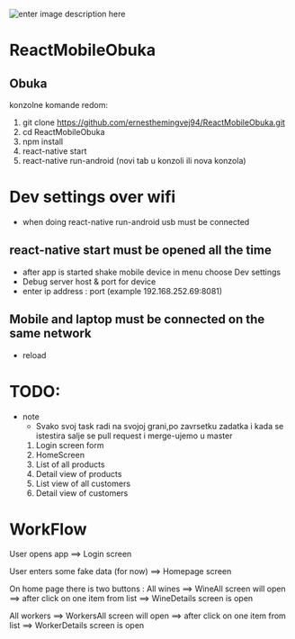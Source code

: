 ![enter image description here](http://212.200.189.149/wp-content/uploads/2017/10/ALL-1-1024x253-600x148.png)
# ReactMobileObuka
## Obuka

konzolne komande redom:

1. git clone https://github.com/ernesthemingvej94/ReactMobileObuka.git
2. cd ReactMobileObuka
3. npm install
3. react-native start
4. react-native run-android (novi tab u konzoli ili nova konzola)

# Dev settings over wifi
- when doing react-native run-android usb must be connected
## react-native start must be opened all the time
- after app is started shake mobile device in menu choose Dev settings
- Debug server host & port for device
- enter ip address : port (example 192.168.252.69:8081)
## Mobile and laptop must be connected on the same network
- reload

# TODO:
- note 
  - Svako svoj task radi na svojoj grani,po zavrsetku zadatka i kada se istestira salje se pull request i merge-ujemo u master
  1. Login screen form
  2. HomeScreen
  3. List of all products
  4. Detail view of products
  5. List view of all customers
  6. Detail view of customers


# WorkFlow
User opens app ==> Login screen

User enters some fake data (for now) ==> Homepage screen

On home page there is two buttons :
All wines ==> WineAll screen will open ==> after click on one item from list ==> WineDetails screen is open

All workers ==> WorkersAll screen will open ==> after click on one item from list ==> WorkerDetails screen is open
<!--stackedit_data:
eyJoaXN0b3J5IjpbLTE1NTYyOTE2N119
-->
